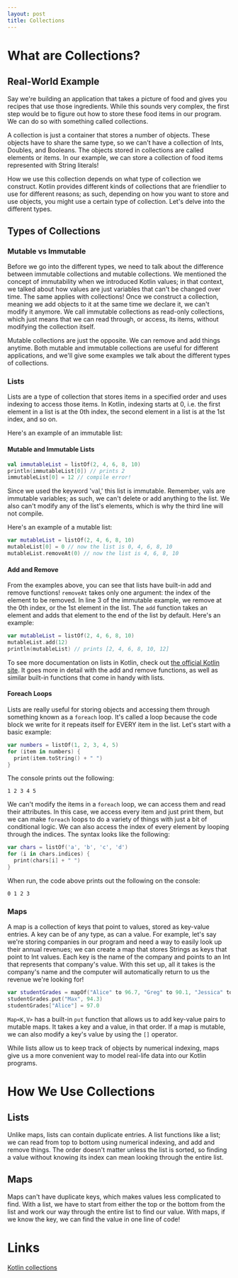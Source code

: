 ```yaml
---
layout: post
title: Collections
---
```


# What are Collections?

## Real-World Example

Say we're building an application that takes a picture of food and gives you recipes that use those ingredients.  While this sounds very complex, the first step would be to figure out how to store these food items in our program.  We can do so with something called collections.

A collection is just a container that stores a number of objects.  These objects have to share the same type, so we can't have a collection of Ints, Doubles, and Booleans.  The objects stored in collections are called elements or items.  In our example, we can store a collection of food items represented with String literals! 

How we use this collection depends on what type of collection we construct.  Kotlin provides different kinds of collections that are friendlier to use for different reasons; as such, depending on how you want to store and use objects, you might use a certain type of collection.  Let's delve into the different types.

## Types of Collections

### Mutable vs Immutable

Before we go into the different types, we need to talk about the difference between immutable collections and mutable collections.  We mentioned the concept of immutability when we introduced Kotlin values; in that context, we talked about how values are just variables that can't be changed over time.  The same applies with collections!  Once we construct a collection, meaning we add objects to it at the same time we declare it, we can't modify it anymore.  We call immutable collections as read-only collections, which just means that we can read through, or access, its items, without modifying the collection itself.

Mutable collections are just the opposite.  We can remove and add things anytime.  Both mutable and immutable collections are useful for different applications, and we'll give some examples we talk about the different types of collections.

### Lists

Lists are a type of collection that stores items in a specified order and uses indexing to access those items.  In Kotlin, indexing starts at 0, i.e. the first element in a list is at the 0th index, the second element in a list is at the 1st index, and so on.

Here's an example of an immutable list:

#### Mutable and Immutable Lists

```kotlin
val immutableList = listOf(2, 4, 6, 8, 10)
println(immutableList[0]) // prints 2
immutableList[0] = 12 // compile error!
```

Since we used the keyword 'val,' this list is immutable.  Remember, vals are immutable variables; as such, we can't delete or add anything to the list.  We also can't modify any of the list's elements, which is why the third line will not compile.

 Here's an example of a mutable list:

```kotlin
var mutableList = listOf(2, 4, 6, 8, 10)
mutableList[0] = 0 // now the list is 0, 4, 6, 8, 10
mutableList.removeAt(0) // now the list is 4, 6, 8, 10
```

#### Add and Remove

From the examples above, you can see that lists have built-in add and remove functions!  `removeAt` takes only one argument:  the index of the element to be removed.  In line 3 of the immutable example, we remove at the 0th index, or the 1st element in the list.  The `add` function takes an element and adds that element to the end of the list by default.  Here's an example:

```kotlin
var mutableList = listOf(2, 4, 6, 8, 10)
mutableList.add(12)
println(mutableList) // prints [2, 4, 6, 8, 10, 12]
```

To see more documentation on lists in Kotlin, check out [the official Kotlin site](https://kotlinlang.org/api/latest/jvm/stdlib/kotlin.collections/-mutable-list/index.html).  It goes more in detail with the add and remove functions, as well as similar built-in functions that come in handy with lists. 

#### Foreach Loops

Lists are really useful for storing objects and accessing them through something known as a `foreach` loop.  It's called a loop because the code block we write for it repeats itself for EVERY item in the list.  Let's start with a basic example:

```kotlin
var numbers = listOf(1, 2, 3, 4, 5)
for (item in numbers) {
  print(item.toString() + " ")
}
```
The console prints out the following:

```
1 2 3 4 5 
```

We can't modify the items in a `foreach` loop, we can access them and read their attributes.  In this case, we access every item and just print them, but we can make `foreach` loops to do a variety of things with just a bit of conditional logic.  We can also access the index of every element by looping through the indices.  The syntax looks like the following:

```kotlin
var chars = listOf('a', 'b', 'c', 'd')
for (i in chars.indices) {
  print(chars[i] + " ")
}
```

When run, the code above prints out the following on the console:

```
0 1 2 3 
```

### Maps

A map is a collection of keys that point to values, stored as key-value entries.  A key can be of any type, as can a value.  For example, let's say we're storing companies in our program and need a way to easily look up their annual revenues; we can create a map that stores Strings as keys that point to Int values.  Each key is the name of the company and points to an Int that represents that company's value.  With this set up, all it takes is the company's name and the computer will automatically return to us the revenue we're looking for!

```kotlin
var studentGrades = mapOf("Alice" to 96.7, "Greg" to 90.1, "Jessica" to 89.7)
studentGrades.put("Max", 94.3)
studentGrades["Alice"] = 97.0
```

`Map<K,V>` has a built-in `put` function that allows us to add key-value pairs to mutable maps.  It takes a key and a value, in that order.  If a map is mutable, we can also modify a key's value by using the `[]` operator.

While lists allow us to keep track of objects by numerical indexing, maps give us a more convenient way to model real-life data into our Kotlin programs.
<!-- explain key-val pairs, how they're different from lists -->

# How We Use Collections

## Lists

Unlike maps, lists can contain duplicate entries.  A list functions like a list; we can read from top to bottom using numerical indexing, and add and remove things.  The order doesn't matter unless the list is sorted, so finding a value without knowing its index can mean looking through the entire list.

## Maps

Maps can't have duplicate keys, which makes values less complicated to find.  With a list, we have to start from either the top or the bottom from the list and work our way through the entire list to find our value.  With maps, if we know the key, we can find the value in one line of code!

# Links

[Kotlin collections](https://www.geeksforgeeks.org/kotlin-collections/)
